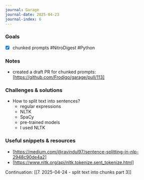 ```yaml
---
journal: Garage
journal-date: 2025-04-23
journal-index: 6
---
```


### Goals

- [x] chunked prompts #NitroDigest #Python

### Notes

- created a draft PR for chunked prompts: [https://github.com/Frodigo/garage/pull/113]

### Challenges & solutions

- How to split text into sentences?
  - regular expressions
  - NLTK
  - SpaCy
  - pre-trained models
  - I used NLTK

### Useful snippets & resources

- [https://medium.com/@ravindul97/sentence-splitting-in-nlp-2948c90de4a2]
- [https://www.nltk.org/api/nltk.tokenize.sent_tokenize.html]

Continuation: [[7. 2025-04-24 - split text into chunks part 3]]

